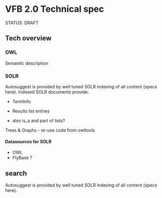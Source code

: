 # VFB 2.0 Technical spec

STATUS: DRAFT

## Tech overview

### OWL

Semantic description

### SOLR

Autosuggest is provided by well tuned SOLR indexing of all content (specs here).
Indexed SOLR documents provide:
  - TermInfo
  - Results list entries
  
  - also is_a and part of lists?


Trees & Graphs - re-use code from owltools

#### Datasources for SOLR

* OWL
* FlyBase ?


## search

Autosuggest is provided by well tuned SOLR indexing of all content (specs here).

